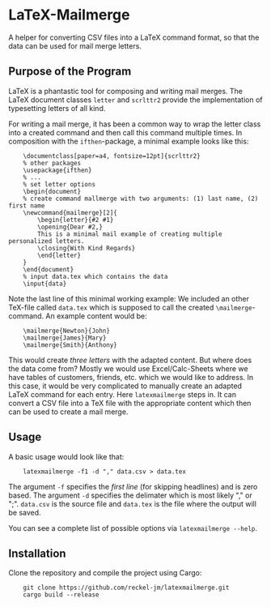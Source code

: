 # LaTeX-Mailmerge 

A helper for converting CSV files into a LaTeX command format, so that the data can be used for mail merge letters.

## Purpose of the Program

LaTeX is a phantastic tool for composing and writing mail merges. The LaTeX document classes `letter` and `scrlttr2` provide the implementation of typesetting letters of all kind.

For writing a mail merge, it has been a common way to wrap the letter class into a created command and then call this command multiple times. In composition with the `ifthen`-package, a minimal example looks like this:

```
    \documentclass[paper=a4, fontsize=12pt]{scrlttr2}
    % other packages
    \usepackage{ifthen}
    % ...
    % set letter options
    \begin{document}
    % create command mallmerge with two arguments: (1) last name, (2) first name
    \newcommand{mailmerge}[2]{
        \begin{letter}{#2 #1}
        \opening{Dear #2,}
        This is a minimal mail example of creating multiple personalized letters.
        \closing{With Kind Regards}
        \end{letter}
    }
    \end{document}
    % input data.tex which contains the data
    \input{data}
```

Note the last line of this minimal working example: We included an other TeX-file called `data.tex` which is supposed to call the created `\mailmerge`-command. An example content would be:

```
    \mailmerge{Newton}{John}
    \mailmerge{James}{Mary}
    \mailmerge{Smith}{Anthony}
```

This would create *three letters* with the adapted content. But where does the data come from? Mostly we would use Excel/Calc-Sheets where we have tables of customers, friends, etc. which we would like to address. In this case, it would be very complicated to manually create an adapted LaTeX command for each entry. Here `latexmailmerge` steps in. It can convert a CSV file into a TeX file with the appropriate content which then can be used to create a mail merge.

## Usage

A basic usage would look like that:

```
    latexmailmerge -f1 -d "," data.csv > data.tex
```

The argument `-f` specifies the *first line* (for skipping headlines) and is zero based. The argument `-d` specifies the delimater which is most likely "," or ";". `data.csv` is the source file and `data.tex` is the file where the output will be saved.

You can see a complete list of possible options via `latexmailmerge --help`.

## Installation

Clone the repository and compile the project using Cargo:

```
    git clone https://github.com/reckel-jm/latexmailmerge.git
    cargo build --release
```